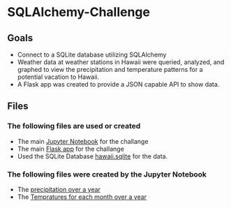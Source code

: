 # SQLAlchemy-Challenge


## Goals
* Connect to a SQLite database utilizing SQLAlchemy
* Weather data at weather stations in Hawaii were queried, analyzed, and graphed to view the precipitation and temperature patterns for a potential vacation to Hawaii.  
* A Flask app was created to provide a JSON capable API to show data.

## Files
### The following files are used or created

* The main [Jupyter Notebook](src/weather.ipynb)  for the challange 
* The main [Flask app](src/app.py) for the challange  
* Used the SQLite Database [hawaii.sqlite](resources/hawaii.sqlite) for the data.
### The following files were created by the Jupyter Notebook

* The [precipitation over a year](output/hawaii_precipitation.png)
* The [Tempratures for each month over a year](output/hawaii_temp.png)

